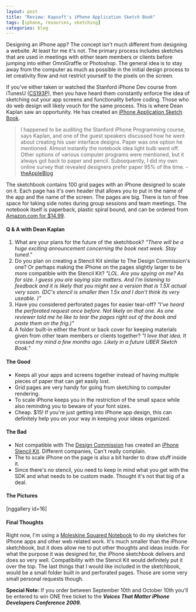 ```yaml
--- 
layout: post
title: "Review: Kapsoft's iPhone Application Sketch Book"
tags: [iphone, resources, sketching]
categories: blog
---
```

Designing an iPhone app? The concept isn't much different from designing a website. At least for me it's not. The primary process includes sketches that are used in meetings with either team members or clients before jumping into either OmniGraffle or Photoshop. The general idea is to stay away from the computer as much as possible in the initial design process to let creativity flow and not restrict yourself to the pixels on the screen.

If you've either taken or watched the Stanford iPhone Dev course from iTunesU (<a href="http://www.stanford.edu/class/cs193p/cgi-bin/index.php" target="_blank">CS193P</a>), then you have heard them constantly enforce the idea of sketching out your app screens and functionality before coding. Those who do web design will likely vouch for the same process. This is where Dean Kaplan saw an opportunity. He has created an <a href="http://mobilesketchbook.com/" target="_blank"> iPhone Application Sketch Book</a>.

<blockquote>I happened to be auditing the Stanford iPhone Programming course, says Kaplan, and one of the guest speakers discussed how he went about creating his user interface designs. Paper was one option he mentioned. Almost instantly the notebook idea light bulb went off. Other options of various computer programs were mentioned, but it always got back to paper and pencil. Subsequently, I did my own online survey that revealed designers prefer paper 95% of the time. - <a href="http://theappleblog.com/2009/08/19/sketch-book-makes-designing-iphone-apps-easier/" target="_blank">theAppleBlog</a></blockquote>

The sketchbook contains 100 grid pages with an iPhone designed to scale on it. Each page has it's own header that allows you to put in the name of the app and the name of the screen. The pages are big. There is ton of free space for taking side notes during group sessions and team meetings. The notebook itself is paperback, plastic spiral bound, and can be ordered from <a href="http://www.amazon.com/gp/product/B002IE2ZK4?ie=UTF8&amp;tag=jotwa-20&amp;linkCode=as2&amp;camp=1789&amp;creative=390957&amp;creativeASIN=B002IE2ZK4" target="_blank">Amazon.com for $14.99</a>.
<h4>Q & A with Dean Kaplan</h4>
<ol>
	<li> What are your plans for the future of the sketchbook?
<em>"There will be a huge exciting announcement concerning the book next week. Stay tuned."</em><br /></li>
	<li> Do you plan on creating a Stencil Kit similar to The Design Commission's one? Or perhaps making the iPhone on the pages slightly larger to be more compatible with the Stencil Kit?
<em>"LOL. Are you spying on me? As for size. I guess you are saying size matters. And I'm listening to feedback and it is likely that you might see a version that is 1.5X actual very soon. (DC's stencil is smaller then 1.5x and I don't think its very useable. )"</em><br /></li>
	<li> Have you considered perforated pages for easier tear-off?
<em>"I've heard the perforated request once before. Not likely on that one. As one reviewer told me he like to tear the pages right out of the book and paste them on the frig.)"</em><br /></li>
	<li> A folder built-in either the front or back cover for keeping materials given from other team members or clients together?
<em>"I love that idea. It crossed my mind a few months ago. Likely in a future UBER Sketch Book."</em></li>
</ol>
<h4>The Good</h4>
<ul>
	<li>Keeps all your apps and screens together instead of having multiple pieces of paper that can get easily lost.</li>
	<li>Grid pages are very handy for going from sketching to computer rendering.</li>
	<li>To scale iPhone keeps you in the restriction of the small space while also reminding you to beware of your font sizes.</li>
	<li>Cheap. $15! If you're just getting into iPhone app design, this can definitely help you on your way in keeping your ideas organized.</li>
</ul>
<h4>The Bad</h4>
<ul>
	<li>Not compatible with The <a href="http://www.designcommission.com/shop">Design Commission</a> has created an <a href="http://www.designcommission.com/shop/iphone-stencil-kit/" target="_blank">iPhone Stencil Kit</a>. Different companies, Can't really complain.</li>
	<li>The to scale iPhone on the page is also a bit harder to draw stuff inside it.</li>
	<li>Since there's no stencil, you need to keep in mind what you get with the SDK and what needs to be custom made. Thought it's not that big of a deal.</li>
</ul>
<h4>The Pictures</h4>
[nggallery id=16]
<h4>Final Thoughts</h4>
Right now, I'm using a <a href="http://www.amazon.com/gp/product/8883701135?ie=UTF8&amp;tag=jotwa-20&amp;linkCode=as2&amp;camp=1789&amp;creative=390957&amp;creativeASIN=8883701135" target="_blank">Moleskine Squared Notebook</a> to do my sketches for iPhone apps and other web related work. It's much smaller than the iPhone sketchbook, but it does allow me to put other thoughts and ideas inside. For what the purpose it was designed for, the iPhone sketchbook delivers and does so very well. Compatibility with the Stencil Kit would definitely put it over the top. The last things that I would like included in the sketchbook, would be a small folder built in and perforated pages. Those are some very small personal requests though.

<strong>Special Note:</strong> If you order between September 10th and  October 10th you'll be entered to win ONE free ticket to the <strong><em>Voices That Matter iPhone Developers Conference 2009.</em></strong>
